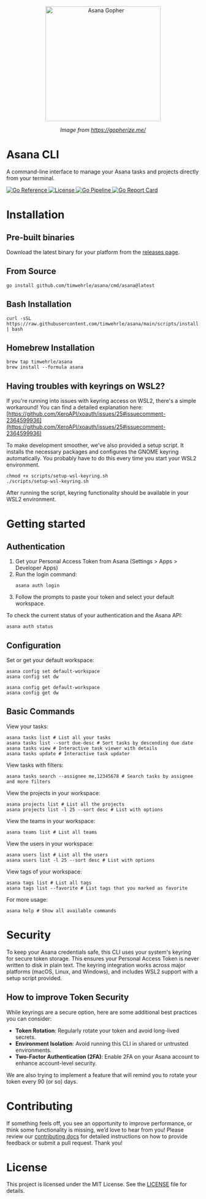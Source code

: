 <div align="center">
 <img width="300" height="300" src="https://github.com/user-attachments/assets/12bda636-36af-4d55-837d-f51fbe836ef1" alt="Asana Gopher" />

_Image from <a href="https://gopherize.me/">https://gopherize.me/</a>_

</div>

# Asana CLI

A command-line interface to manage your Asana tasks and projects directly from your terminal.

<div>
    <a href="https://pkg.go.dev/github.com/timwehrle/asana">
        <img src="https://pkg.go.dev/badge/github.com/timwehrle/asana.svg" alt="Go Reference">
    </a>
    <a href="https://github.com/timwehrle/asana/blob/main/LICENSE">
        <img src="https://img.shields.io/badge/license-MIT-blue.svg" alt="License">
    </a>
   <a href="https://github.com/timwehrle/asana/actions/workflows/go.yml">
      <img src="https://github.com/timwehrle/asana/actions/workflows/go.yml/badge.svg" alt="Go Pipeline">
   </a>
   <a href="https://goreportcard.com/report/github.com/timwehrle/asana">
      <img src="https://goreportcard.com/badge/github.com/timwehrle/asana" alt="Go Report Card">
   </a>
</div>

# Installation

## Pre-built binaries

Download the latest binary for your platform from the [releases page](https://github.com/timwehrle/asana/releases).

## From Source

```shell
go install github.com/timwehrle/asana/cmd/asana@latest
```

## Bash Installation

```shell
curl -sSL https://raw.githubusercontent.com/timwehrle/asana/main/scripts/install.sh | bash
```

## Homebrew Installation

```shell
brew tap timwehrle/asana
brew install --formula asana
```

## Having troubles with keyrings on WSL2?

If you're running into issues with keyring access on WSL2, there's a simple workaround!
You can find a detailed explanation here: [https://github.com/XeroAPI/xoauth/issues/25#issuecomment-2364599936](https://github.com/XeroAPI/xoauth/issues/25#issuecomment-2364599936)

To make development smoother, we've also provided a setup script.
It installs the necessary packages and configures the GNOME keyring automatically. You probably have to do this every time you start your WSL2 environment.

```shell
chmod +x scripts/setup-wsl-keyring.sh
./scripts/setup-wsl-keyring.sh
```

After running the script, keyring functionality should be available in your WSL2 environment.

# Getting started

## Authentication

1. Get your Personal Access Token from Asana (Settings > Apps > Developer Apps)
2. Run the login command:
   ```shell
   asana auth login
   ```
3. Follow the prompts to paste your token and select your default workspace.

To check the current status of your authentication and the Asana API:

```shell
asana auth status
```

## Configuration

Set or get your default workspace:

```shell
asana config set default-workspace
asana config set dw

asana config get default-workspace
asana config get dw
```

## Basic Commands

View your tasks:

```shell
asana tasks list # List all your tasks
asana tasks list --sort due-desc # Sort tasks by descending due date
asana tasks view # Interactive task viewer with details
asana tasks update # Interactive task updater
```

View tasks with filters:

```shell
asana tasks search --assignee me,12345678 # Search tasks by assignee and more filters
```

View the projects in your workspace:

```shell
asana projects list # List all the projects
asana projects list -l 25 --sort desc # List with options
```

View the teams in your workspace:

```shell
asana teams list # List all teams
```

View the users in your workspace:

```shell
asana users list # List all the users
asana users list -l 25 --sort desc # List with options
```

View tags of your workspace:

```shell
asana tags list # List all tags
asana tags list --favorite # List tags that you marked as favorite
```

For more usage:

```shell
asana help # Show all available commands
```

# Security

To keep your Asana credentials safe, this CLI uses your system's keyring for secure token storage.
This ensures your Personal Access Token is never written to disk in plain text. The keyring integration
works across major platforms (macOS, Linux, and Windows), and includes WSL2 support with a setup script provided.

## How to improve Token Security

While keyrings are a secure option, here are some additional best practices you can consider:

- **Token Rotation**: Regularly rotate your token and avoid long-lived secrets.
- **Environment Isolation**: Avoid running this CLI in shared or untrusted environments.
- **Two-Factor Authentication (2FA)**: Enable 2FA on your Asana account to enhance account-level security.

We are also trying to implement a feature that will remind you to rotate your token every 90 (or so) days.

# Contributing

If something feels off, you see an opportunity to improve performance, or think some
functionality is missing, we’d love to hear from you! Please review our [contributing docs][contributing] for
detailed instructions on how to provide feedback or submit a pull request. Thank you!

# License

This project is licensed under the MIT License. See the [LICENSE][license] file for details.

[contributing]: ./.github/CONTRIBUTING.md
[license]: ./LICENSE
